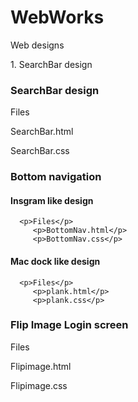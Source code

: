 # WebWorks
   <p>Web designs</p>
      <p>   1. SearchBar design</p>
         
         
### SearchBar design
   <p>Files</p>
      <p>SearchBar.html</p>
      <p>SearchBar.css</p>

### Bottom navigation
   #### Insgram like design
      <p>Files</p>
         <p>BottomNav.html</p>
         <p>BottomNav.css</p>
   #### Mac dock like design
      <p>Files</p>
         <p>plank.html</p>
         <p>plank.css</p>
### Flip Image Login screen
   <p>Files</p>
      <p>Flipimage.html</p>
      <p>Flipimage.css</p>
